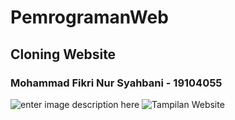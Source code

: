 # PemrogramanWeb
## Cloning Website
### Mohammad Fikri Nur Syahbani - 19104055
![enter image description here](https://i.ibb.co/x36nCJc/Screenshot-2021-10-16-135847.png)
![Tampilan Website](https://giphy.com/embed/96ldc5kGTYTIHRREQe)
